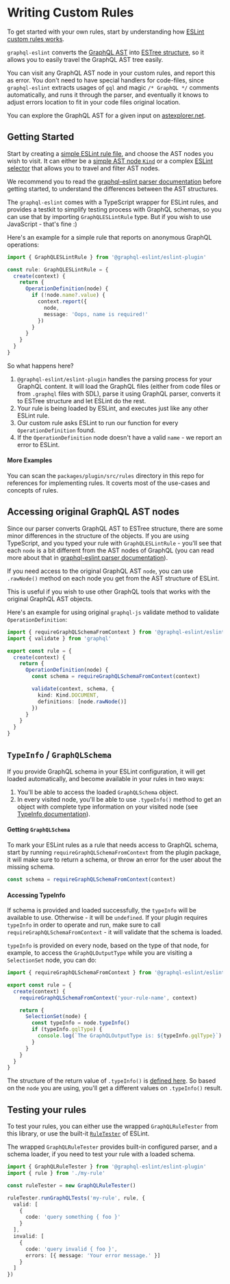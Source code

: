 # Writing Custom Rules

To get started with your own rules, start by understanding how
[ESLint custom rules works](https://eslint.org/docs/developer-guide/working-with-rules).

`graphql-eslint` converts the [GraphQL AST](https://graphql.org/graphql-js/language) into
[ESTree structure](https://github.com/estree/estree), so it allows you to easily travel the GraphQL
AST tree easily.

You can visit any GraphQL AST node in your custom rules, and report this as error. You don't need to
have special handlers for code-files, since `graphql-eslint` extracts usages of `gql` and magic
`/* GraphQL */` comments automatically, and runs it through the parser, and eventually it knows to
adjust errors location to fit in your code files original location.

You can explore the GraphQL AST for a given input on
[astexplorer.net](https://astexplorer.net/#/gist/e72aaccc1e57cbba41659d73cabbf75c/f10ee29317a31ff8012a21762a382c4a03c34d40).

## Getting Started

Start by creating a
[simple ESLint rule file](https://eslint.org/docs/developer-guide/working-with-rules), and choose
the AST nodes you wish to visit. It can either be a
[simple AST node `Kind`](https://github.com/graphql/graphql-js/blob/master/src/language/kinds.d.ts)
or a complex [ESLint selector](https://eslint.org/docs/developer-guide/selectors) that allows you to
travel and filter AST nodes.

We recommend you to read the [graphql-eslint parser documentation](parser.md) before getting
started, to understand the differences between the AST structures.

The `graphql-eslint` comes with a TypeScript wrapper for ESLint rules, and provides a testkit to
simplify testing process with GraphQL schemas, so you can use that by importing `GraphQLESLintRule`
type. But if you wish to use JavaScript - that's fine :)

Here's an example for a simple rule that reports on anonymous GraphQL operations:

```ts
import { GraphQLESLintRule } from '@graphql-eslint/eslint-plugin'

const rule: GraphQLESLintRule = {
  create(context) {
    return {
      OperationDefinition(node) {
        if (!node.name?.value) {
          context.report({
            node,
            message: 'Oops, name is required!'
          })
        }
      }
    }
  }
}
```

So what happens here?

1. `@graphql-eslint/eslint-plugin` handles the parsing process for your GraphQL content. It will
   load the GraphQL files (either from code files or from `.graphql` files with SDL), parse it using
   GraphQL parser, converts it to ESTree structure and let ESLint do the rest.
1. Your rule is being loaded by ESLint, and executes just like any other ESLint rule.
1. Our custom rule asks ESLint to run our function for every `OperationDefinition` found.
1. If the `OperationDefinition` node doesn't have a valid `name` - we report an error to ESLint.

#### More Examples

You can scan the `packages/plugin/src/rules` directory in this repo for references for implementing
rules. It coverts most of the use-cases and concepts of rules.

## Accessing original GraphQL AST nodes

Since our parser converts GraphQL AST to ESTree structure, there are some minor differences in the
structure of the objects. If you are using TypeScript, and you typed your rule with
`GraphQLESLintRule` - you'll see that each `node` is a bit different from the AST nodes of GraphQL
(you can read more about that in [graphql-eslint parser documentation](parser.md)).

If you need access to the original GraphQL AST `node`, you can use `.rawNode()` method on each node
you get from the AST structure of ESLint.

This is useful if you wish to use other GraphQL tools that works with the original GraphQL AST
objects.

Here's an example for using original `graphql-js` validate method to validate `OperationDefinition`:

```ts
import { requireGraphQLSchemaFromContext } from '@graphql-eslint/eslint-plugin'
import { validate } from 'graphql'

export const rule = {
  create(context) {
    return {
      OperationDefinition(node) {
        const schema = requireGraphQLSchemaFromContext(context)

        validate(context, schema, {
          kind: Kind.DOCUMENT,
          definitions: [node.rawNode()]
        })
      }
    }
  }
}
```

## `TypeInfo` / `GraphQLSchema`

If you provide GraphQL schema in your ESLint configuration, it will get loaded automatically, and
become available in your rules in two ways:

1. You'll be able to access the loaded `GraphQLSchema` object.
2. In every visited node, you'll be able to use `.typeInfo()` method to get an object with complete
   type information on your visited node (see
   [TypeInfo documentation](https://graphql.org/graphql-js/utilities/#typeinfo)).

#### Getting `GraphQLSchema`

To mark your ESLint rules as a rule that needs access to GraphQL schema, start by running
`requireGraphQLSchemaFromContext` from the plugin package, it will make sure to return a schema, or
throw an error for the user about the missing schema.

```ts
const schema = requireGraphQLSchemaFromContext(context)
```

#### Accessing TypeInfo

If schema is provided and loaded successfully, the `typeInfo` will be available to use. Otherwise -
it will be `undefined`. If your plugin requires `typeInfo` in order to operate and run, make sure to
call `requireGraphQLSchemaFromContext` - it will validate that the schema is loaded.

`typeInfo` is provided on every node, based on the type of that node, for example, to access the
`GraphQLOutputType` while you are visiting a `SelectionSet` node, you can do:

```ts
import { requireGraphQLSchemaFromContext } from '@graphql-eslint/eslint-plugin'

export const rule = {
  create(context) {
    requireGraphQLSchemaFromContext('your-rule-name', context)

    return {
      SelectionSet(node) {
        const typeInfo = node.typeInfo()
        if (typeInfo.gqlType) {
          console.log(`The GraphQLOutputType is: ${typeInfo.gqlType}`)
        }
      }
    }
  }
}
```

The structure of the return value of `.typeInfo()` is
[defined here](https://github.com/B2o5T/graphql-eslint/blob/master/packages/plugin/src/estree-converter/converter.ts#L32-L40).
So based on the `node` you are using, you'll get a different values on `.typeInfo()` result.

## Testing your rules

To test your rules, you can either use the wrapped `GraphQLRuleTester` from this library, or use the
built-it [`RuleTester`](https://eslint.org/docs/developer-guide/working-with-rules#rule-unit-tests)
of ESLint.

The wrapped `GraphQLRuleTester` provides built-in configured parser, and a schema loader, if you
need to test your rule with a loaded schema.

```ts
import { GraphQLRuleTester } from '@graphql-eslint/eslint-plugin'
import { rule } from './my-rule'

const ruleTester = new GraphQLRuleTester()

ruleTester.runGraphQLTests('my-rule', rule, {
  valid: [
    {
      code: 'query something { foo }'
    }
  ],
  invalid: [
    {
      code: 'query invalid { foo }',
      errors: [{ message: 'Your error message.' }]
    }
  ]
})
```
